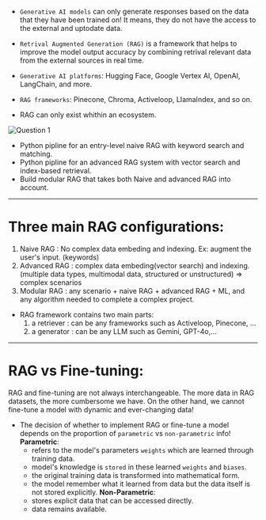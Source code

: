 * `Generative AI models` can only generate responses based on the data that they have been trained on! It means, they do not have the access to the external and uptodate data.
  
* `Retrival Augmented Generation (RAG)` is a framework that helps to improve the model output accuracy by combining retrival relevant data from the external sources in real time.

* `Generative AI platforms`: Hugging Face, Google Vertex AI, OpenAI, LangChain, and more.
* `RAG frameworks`: Pinecone, Chroma, Activeloop, LIamaIndex, and so on.

* RAG can only exist whithin an ecosystem.

![‎Question ‎1](https://github.com/user-attachments/assets/2f17844b-426a-4589-bca3-9a767857341a)

- Python pipline for an entry-level naive RAG with keyword search and matching.
- Python pipline for an advanced RAG system with vector search and index-based retrieval.
- Build modular RAG that takes both Naive and advanced RAG into account.
______________________________________
# Three main RAG configurations:
  1. Naive RAG : No complex data embeding and indexing. Ex: augment the user's input. (keywords)
  2. Advanced RAG : complex data embeding(vector search) and indexing. (multiple data types, multimodal data, structured or unstructured) => complex scenarios
  3. Modular RAG : any scenario + naive RAG + advanced RAG + ML, and any algorithm needed to complete a complex project.

- RAG framework contains two main parts:
    1. a retriever : can be any frameworks such as Activeloop, Pinecone, ...
    2. a generator : can be any LLM such as Gemini, GPT-4o,...

_________________________
# RAG vs Fine-tuning:
RAG and fine-tuning are not always interchangeable. The more data in RAG datasets, the more cumbersome we have. On the other hand, we cannot fine-tune a model with dynamic and ever-changing data!
* The decision of whether to implement RAG or fine-tune a model depends on the proportion of `parametric` vs `non-parametric` info!
**Parametric**:
  - refers to the model's parameters `weights` which are learned through training data.
  - model's knowledge is `stored` in these learned `weights` and `biases`.
  - the original training data is transformed into mathematical form.
  - the model remember what it learned from data but the data itself is not stored explicitly.
**Non-Parametric**:
  - stores explicit data that can be accessed directly.
  - data remains available.
